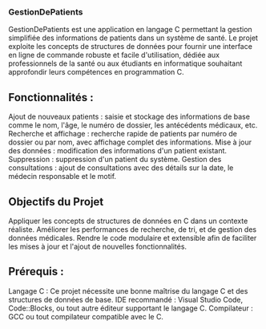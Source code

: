 ### GestionDePatients
GestionDePatients est une application en langage C permettant la gestion simplifiée des informations de patients dans un système de santé. Le projet exploite les concepts de structures de données pour fournir une interface en ligne de commande robuste et facile d'utilisation, dédiée aux professionnels de la santé ou aux étudiants en informatique souhaitant approfondir leurs compétences en programmation C.

## Fonctionnalités :
Ajout de nouveaux patients : saisie et stockage des informations de base comme le nom, l'âge, le numéro de dossier, les antécédents médicaux, etc.
Recherche et affichage : recherche rapide de patients par numéro de dossier ou par nom, avec affichage complet des informations.
Mise à jour des données : modification des informations d'un patient existant.
Suppression : suppression d'un patient du système.
Gestion des consultations : ajout de consultations avec des détails sur la date, le médecin responsable et le motif.

## Objectifs du Projet
Appliquer les concepts de structures de données en C dans un contexte réaliste.
Améliorer les performances de recherche, de tri, et de gestion des données médicales.
Rendre le code modulaire et extensible afin de faciliter les mises à jour et l'ajout de nouvelles fonctionnalités.

## Prérequis :
Langage C : Ce projet nécessite une bonne maîtrise du langage C et des structures de données de base.
IDE recommandé : Visual Studio Code, Code::Blocks, ou tout autre éditeur supportant le langage C.
Compilateur : GCC ou tout compilateur compatible avec le C.


